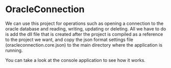 # OracleConnection

We can use this project for operations such as opening a connection to the oracle database and reading, writing, updating or deleting. All we have to do is add the dll file that is created after the project is compiled as a reference to the project we want, and copy the json format settings file (oracleconnection.core.json) to the main directory where the application is running.

You can take a look at the console application to see how it works.

